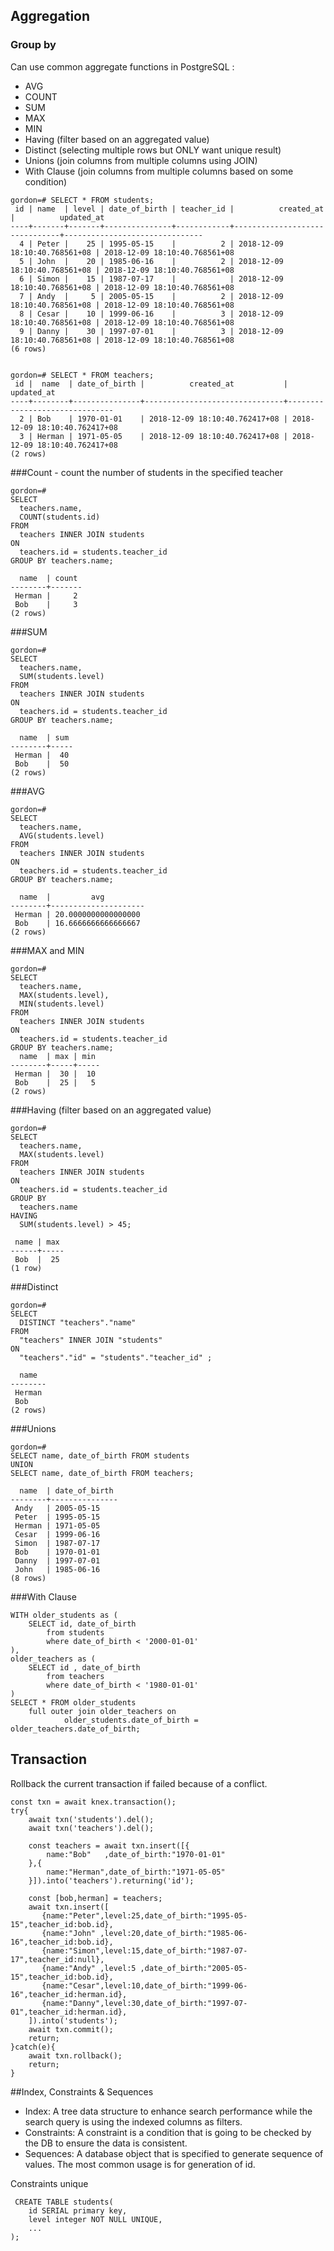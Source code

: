 ## Aggregation
### Group by
Can use common aggregate functions in PostgreSQL :
- AVG
- COUNT
- SUM
- MAX
- MIN
- Having (filter based on an aggregated value)
- Distinct (selecting multiple rows but ONLY want unique result)
- Unions (join columns from multiple columns using JOIN)
- With Clause (join columns from multiple columns based on some condition)

```PostgreSQL
gordon=# SELECT * FROM students;
 id | name  | level | date_of_birth | teacher_id |          created_at           |          updated_at           
----+-------+-------+---------------+------------+-------------------------------+-------------------------------
  4 | Peter |    25 | 1995-05-15    |          2 | 2018-12-09 18:10:40.768561+08 | 2018-12-09 18:10:40.768561+08
  5 | John  |    20 | 1985-06-16    |          2 | 2018-12-09 18:10:40.768561+08 | 2018-12-09 18:10:40.768561+08
  6 | Simon |    15 | 1987-07-17    |            | 2018-12-09 18:10:40.768561+08 | 2018-12-09 18:10:40.768561+08
  7 | Andy  |     5 | 2005-05-15    |          2 | 2018-12-09 18:10:40.768561+08 | 2018-12-09 18:10:40.768561+08
  8 | Cesar |    10 | 1999-06-16    |          3 | 2018-12-09 18:10:40.768561+08 | 2018-12-09 18:10:40.768561+08
  9 | Danny |    30 | 1997-07-01    |          3 | 2018-12-09 18:10:40.768561+08 | 2018-12-09 18:10:40.768561+08
(6 rows)


gordon=# SELECT * FROM teachers;
 id |  name  | date_of_birth |          created_at           |          updated_at           
----+--------+---------------+-------------------------------+-------------------------------
  2 | Bob    | 1970-01-01    | 2018-12-09 18:10:40.762417+08 | 2018-12-09 18:10:40.762417+08
  3 | Herman | 1971-05-05    | 2018-12-09 18:10:40.762417+08 | 2018-12-09 18:10:40.762417+08
(2 rows)
```

###Count - count the number of students in the specified teacher

```
gordon=#
SELECT
  teachers.name,
  COUNT(students.id)
FROM
  teachers INNER JOIN students
ON
  teachers.id = students.teacher_id
GROUP BY teachers.name;

  name  | count 
--------+-------
 Herman |     2
 Bob    |     3
(2 rows)
```

###SUM
```
gordon=#
SELECT
  teachers.name, 
  SUM(students.level) 
FROM
  teachers INNER JOIN students
ON
  teachers.id = students.teacher_id
GROUP BY teachers.name;

  name  | sum 
--------+-----
 Herman |  40
 Bob    |  50
(2 rows)
```

###AVG
```
gordon=#
SELECT
  teachers.name,
  AVG(students.level)
FROM
  teachers INNER JOIN students
ON
  teachers.id = students.teacher_id
GROUP BY teachers.name;

  name  |         avg         
--------+---------------------
 Herman | 20.0000000000000000
 Bob    | 16.6666666666666667
(2 rows)
```
###MAX and MIN
```
gordon=#
SELECT
  teachers.name,
  MAX(students.level),
  MIN(students.level)
FROM
  teachers INNER JOIN students
ON
  teachers.id = students.teacher_id
GROUP BY teachers.name;
  name  | max | min 
--------+-----+-----
 Herman |  30 |  10
 Bob    |  25 |   5
(2 rows)
```

###Having (filter based on an aggregated value)
```
gordon=#
SELECT
  teachers.name,
  MAX(students.level)
FROM
  teachers INNER JOIN students
ON
  teachers.id = students.teacher_id
GROUP BY
  teachers.name
HAVING
  SUM(students.level) > 45;

 name | max 
------+-----
 Bob  |  25
(1 row)
```
###Distinct
```
gordon=# 
SELECT
  DISTINCT "teachers"."name" 
FROM
  "teachers" INNER JOIN "students" 
ON
  "teachers"."id" = "students"."teacher_id" ;

  name  
--------
 Herman
 Bob
(2 rows)
```

###Unions
```
gordon=# 
SELECT name, date_of_birth FROM students
UNION
SELECT name, date_of_birth FROM teachers;

  name  | date_of_birth 
--------+---------------
 Andy   | 2005-05-15
 Peter  | 1995-05-15
 Herman | 1971-05-05
 Cesar  | 1999-06-16
 Simon  | 1987-07-17
 Bob    | 1970-01-01
 Danny  | 1997-07-01
 John   | 1985-06-16
(8 rows)

```

###With Clause
```
WITH older_students as (
    SELECT id, date_of_birth 
        from students 
        where date_of_birth < '2000-01-01'
),
older_teachers as (
    SELECT id , date_of_birth 
        from teachers 
        where date_of_birth < '1980-01-01'
)
SELECT * FROM older_students 
    full outer join older_teachers on 
            older_students.date_of_birth = older_teachers.date_of_birth;
```


## Transaction
Rollback the current transaction if failed because  of a conflict.

```
const txn = await knex.transaction();
try{
    await txn('students').del();
    await txn('teachers').del();

    const teachers = await txn.insert([{
        name:"Bob"   ,date_of_birth:"1970-01-01"
    },{
        name:"Herman",date_of_birth:"1971-05-05"
    }]).into('teachers').returning('id');

    const [bob,herman] = teachers;
    await txn.insert([
       {name:"Peter",level:25,date_of_birth:"1995-05-15",teacher_id:bob.id},
       {name:"John" ,level:20,date_of_birth:"1985-06-16",teacher_id:bob.id},
       {name:"Simon",level:15,date_of_birth:"1987-07-17",teacher_id:null},
       {name:"Andy" ,level:5 ,date_of_birth:"2005-05-15",teacher_id:bob.id},
       {name:"Cesar",level:10,date_of_birth:"1999-06-16",teacher_id:herman.id},
       {name:"Danny",level:30,date_of_birth:"1997-07-01",teacher_id:herman.id},
    ]).into('students');
    await txn.commit();
    return;
}catch(e){
    await txn.rollback();
    return;
}
```

##Index, Constraints & Sequences
- Index: A tree data structure to enhance search performance while the search query is using the indexed columns as filters.
- Constraints: A constraint is a condition that is going to be checked by the DB to ensure the data is consistent.
- Sequences: A database object that is specified to generate sequence of values. The most common usage is for generation of id.


Constraints unique
```
 CREATE TABLE students(
    id SERIAL primary key,
    level integer NOT NULL UNIQUE,
    ...
);
```
